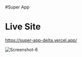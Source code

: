 #Super App

<h1>Live Site</h1>

https://super-app-delta.vercel.app/
<br>

<img src="https://i.ibb.co/mGvgX7d/Screenshot-6.png" alt="Screenshot-6"/>
